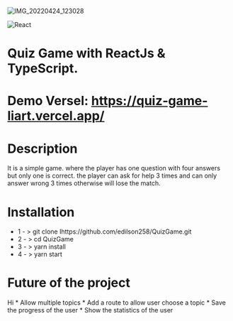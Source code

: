 ![IMG_20220424_123028](https://user-images.githubusercontent.com/101186072/164972232-3e71be81-f14f-4b1e-9704-7616a88c6a79.jpg)


![React](https://img.shields.io/badge/react-%2320232a.svg?style=for-the-badge&logo=react&logoColor=%2361DAFB)

# Quiz Game with ReactJs & TypeScript.
# Demo Versel: https://quiz-game-liart.vercel.app/

# Description

It is a simple game. where the player has one question with four answers but only one is correct. the player can ask for help 3 times and can only answer wrong 3 times otherwise will lose the match.

# Installation


* 1 - > git clone Ihttps://github.com/edilson258/QuizGame.git
* 2 - > cd QuizGame
* 3 - > yarn install
* 4 - > yarn start

# Future of the project

<copy-button>
Hi
</copy-button>
* Allow multiple topics 
* Add a route to allow user choose a topic
* Save the progress of the user
* Show the statistics of the user
